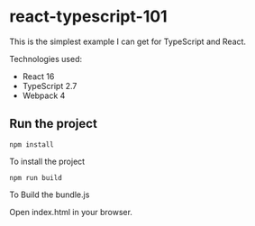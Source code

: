 # react-typescript-101

This is the simplest example I can get for TypeScript and React.

Technologies used:

- React 16
- TypeScript 2.7
- Webpack 4


## Run the project

`npm install`

To install the project

`npm run build`

To Build the bundle.js

Open index.html in your browser.
